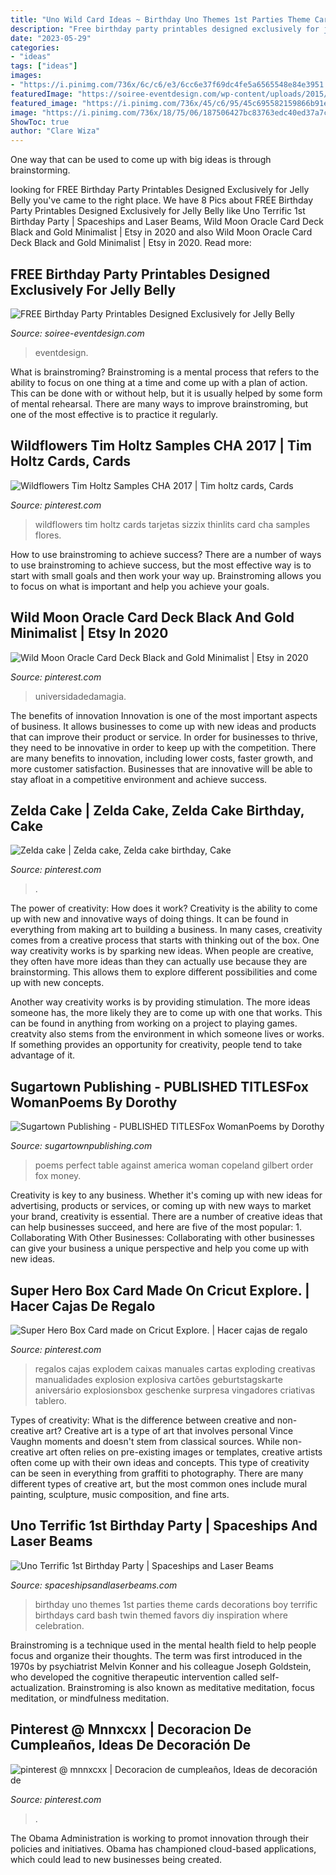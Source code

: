 ```yaml
---
title: "Uno Wild Card Ideas ~ Birthday Uno Themes 1st Parties Theme Cards Decorations Boy Terrific Birthdays Card Bash Twin Themed Favors Diy Inspiration Where Celebration"
description: "Free birthday party printables designed exclusively for jelly belly"
date: "2023-05-29"
categories:
- "ideas"
tags: ["ideas"]
images:
- "https://i.pinimg.com/736x/6c/c6/e3/6cc6e37f69dc4fe5a6565548e84e3951.jpg"
featuredImage: "https://soiree-eventdesign.com/wp-content/uploads/2015/06/Rockstar-Party-Decorations.jpg"
featured_image: "https://i.pinimg.com/736x/45/c6/95/45c695582159866b91ed98cdfce98107.jpg"
image: "https://i.pinimg.com/736x/18/75/06/187506427bc83763edc40ed37a7cb49a--cricut-explore-card-ideas.jpg"
ShowToc: true
author: "Clare Wiza"
---
```



One way that can be used to come up with big ideas is through brainstorming.

	

		
looking for FREE Birthday Party Printables Designed Exclusively for Jelly Belly you've came to the right place. We have 8 Pics about FREE Birthday Party Printables Designed Exclusively for Jelly Belly like Uno Terrific 1st Birthday Party | Spaceships and Laser Beams, Wild Moon Oracle Card Deck Black and Gold Minimalist | Etsy in 2020 and also Wild Moon Oracle Card Deck Black and Gold Minimalist | Etsy in 2020. Read more:
		
    
## FREE Birthday Party Printables Designed Exclusively For Jelly Belly

<img loading=lazy src="https://soiree-eventdesign.com/wp-content/uploads/2015/06/Rockstar-Party-Decorations.jpg" onerror="this.onerror=null;this.src='https://tse1.mm.bing.net/th?id=OIP.JpjeGDCuBZoPwe3TdBtJuQHaKk&amp;pid=15.1';" alt="FREE Birthday Party Printables Designed Exclusively for Jelly Belly">

_Source: soiree-eventdesign.com_

>eventdesign. 

	

What is brainstroming? Brainstroming is a mental process that refers to the ability to focus on one thing at a time and come up with a plan of action. This can be done with or without help, but it is usually helped by some form of mental rehearsal. There are many ways to improve brainstroming, but one of the most effective is to practice it regularly.

    
## Wildflowers Tim Holtz Samples CHA 2017 | Tim Holtz Cards, Cards

<img loading=lazy src="https://i.pinimg.com/736x/71/a2/4e/71a24ece20c5a69eacd44d5d5f894362--wildflowers-tim-obrien.jpg" onerror="this.onerror=null;this.src='https://tse2.mm.bing.net/th?id=OIP.LOyKWWPUo9Qy8XumQwiNdgHaJ4&amp;pid=15.1';" alt="Wildflowers Tim Holtz Samples CHA 2017 | Tim holtz cards, Cards">

_Source: pinterest.com_

>wildflowers tim holtz cards tarjetas sizzix thinlits card cha samples flores. 

	

How to use brainstroming to achieve success?
There are a number of ways to use brainstroming to achieve success, but the most effective way is to start with small goals and then work your way up. Brainstroming allows you to focus on what is important and help you achieve your goals.

    
## Wild Moon Oracle Card Deck Black And Gold Minimalist | Etsy In 2020

<img loading=lazy src="https://i.pinimg.com/736x/45/c6/95/45c695582159866b91ed98cdfce98107.jpg" onerror="this.onerror=null;this.src='https://tse3.mm.bing.net/th?id=OIP.WP53LEfLKFpGFejpKxAIFQHaHc&amp;pid=15.1';" alt="Wild Moon Oracle Card Deck Black and Gold Minimalist | Etsy in 2020">

_Source: pinterest.com_

>universidadedamagia. 

	

The benefits of innovation
Innovation is one of the most important aspects of business. It allows businesses to come up with new ideas and products that can improve their product or service. In order for businesses to thrive, they need to be innovative in order to keep up with the competition. There are many benefits to innovation, including lower costs, faster growth, and more customer satisfaction. Businesses that are innovative will be able to stay afloat in a competitive environment and achieve success.

    
## Zelda Cake | Zelda Cake, Zelda Cake Birthday, Cake

<img loading=lazy src="https://i.pinimg.com/736x/6c/c6/e3/6cc6e37f69dc4fe5a6565548e84e3951.jpg" onerror="this.onerror=null;this.src='https://tse3.mm.bing.net/th?id=OIP._WHYVdgW-QKlqcnBEM-zawHaJ3&amp;pid=15.1';" alt="Zelda cake | Zelda cake, Zelda cake birthday, Cake">

_Source: pinterest.com_

>. 

	

The power of creativity: How does it work?
Creativity is the ability to come up with new and innovative ways of doing things. It can be found in everything from making art to building a business. In many cases, creativity comes from a creative process that starts with thinking out of the box.
One way creativity works is by sparking new ideas. When people are creative, they often have more ideas than they can actually use because they are brainstorming. This allows them to explore different possibilities and come up with new concepts.

Another way creativity works is by providing stimulation. The more ideas someone has, the more likely they are to come up with one that works. This can be found in anything from working on a project to playing games. creatvity also stems from the environment in which someone lives or works. If something provides an opportunity for creativity, people tend to take advantage of it.

    
## Sugartown Publishing - PUBLISHED TITLESFox WomanPoems By Dorothy

<img loading=lazy src="http://sugartownpublishing.com/yahoo_site_admin/assets/images/At_My_Table_350_dpi.80123040_std.jpg" onerror="this.onerror=null;this.src='https://tse2.mm.bing.net/th?id=OIP.Hl83xAOoFi5eY-8AYRIoPQAAAA&amp;pid=15.1';" alt="Sugartown Publishing - PUBLISHED TITLESFox WomanPoems by Dorothy">

_Source: sugartownpublishing.com_

>poems perfect table against america woman copeland gilbert order fox money. 

	

Creativity is key to any business. Whether it's coming up with new ideas for advertising, products or services, or coming up with new ways to market your brand, creativity is essential. There are a number of creative ideas that can help businesses succeed, and here are five of the most popular: 1. Collaborating With Other Businesses: Collaborating with other businesses can give your business a unique perspective and help you come up with new ideas.

    
## Super Hero Box Card Made On Cricut Explore. | Hacer Cajas De Regalo

<img loading=lazy src="https://i.pinimg.com/736x/18/75/06/187506427bc83763edc40ed37a7cb49a--cricut-explore-card-ideas.jpg" onerror="this.onerror=null;this.src='https://tse4.mm.bing.net/th?id=OIP.5rgvFDW0P2K8pPPqq8J0PAHaLH&amp;pid=15.1';" alt="Super Hero Box Card made on Cricut Explore. | Hacer cajas de regalo">

_Source: pinterest.com_

>regalos cajas explodem caixas manuales cartas exploding creativas manualidades explosion explosiva cartões geburtstagskarte aniversário explosionsbox geschenke surpresa vingadores criativas tablero. 

	

Types of creativity: What is the difference between creative and non-creative art?
Creative art is a type of art that involves personal Vince Vaughn moments and doesn't stem from classical sources. While non-creative art often relies on pre-existing images or templates, creative artists often come up with their own ideas and concepts. This type of creativity can be seen in everything from graffiti to photography. There are many different types of creative art, but the most common ones include mural painting, sculpture, music composition, and fine arts.

    
## Uno Terrific 1st Birthday Party | Spaceships And Laser Beams

<img loading=lazy src="http://spaceshipsandlaserbeams.com/wp-content/uploads/2015/09/uno-birthday-party-ideas.jpg" onerror="this.onerror=null;this.src='https://tse4.mm.bing.net/th?id=OIP.hqK4rGpqvacX6IB3VZCt7gHaLH&amp;pid=15.1';" alt="Uno Terrific 1st Birthday Party | Spaceships and Laser Beams">

_Source: spaceshipsandlaserbeams.com_

>birthday uno themes 1st parties theme cards decorations boy terrific birthdays card bash twin themed favors diy inspiration where celebration. 

	

Brainstroming is a technique used in the mental health field to help people focus and organize their thoughts. The term was first introduced in the 1970s by psychiatrist Melvin Konner and his colleague Joseph Goldstein, who developed the cognitive therapeutic intervention called self-actualization. Brainstroming is also known as meditative meditation, focus meditation, or mindfulness meditation.

    
## Pinterest @ Mnnxcxx | Decoracion De Cumpleaños, Ideas De Decoración De

<img loading=lazy src="https://i.pinimg.com/736x/60/bc/6e/60bc6eac098e95b344c4531ad1910fb9.jpg" onerror="this.onerror=null;this.src='https://tse2.mm.bing.net/th?id=OIP.H1U1ya8MJ26qWBhcTSQdSAHaIT&amp;pid=15.1';" alt="pinterest @ mnnxcxx | Decoracion de cumpleaños, Ideas de decoración de">

_Source: pinterest.com_

>. 

	

The Obama Administration is working to promot innovation through their policies and initiatives. Obama has championed cloud-based applications, which could lead to new businesses being created.

